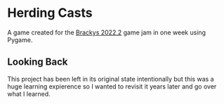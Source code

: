 # Herding Casts

A game created for the [Brackys 2022.2](https://kingstimusprime.itch.io/herding-casts) game jam in one week using Pygame.

## Looking Back

This project has been left in its original state intentionally but this was a huge learning expierence so I wanted to revisit it years later and go over what I learned.
